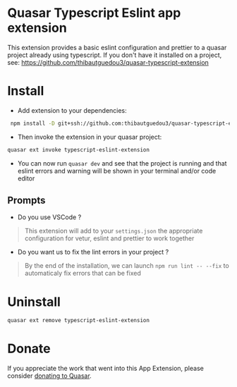 # Quasar Typescript Eslint app extension

This extension provides a basic eslint configuration and prettier to a quasar project already using typescript. If you don't have it installed on a project, see: https://github.com/thibautguedou3/quasar-typescript-extension

# Install

- Add extension to your dependencies:

```bash
 npm install -D git+ssh://github.com:thibautguedou3/quasar-typescript-eslint-extension
```

- Then invoke the extension in your quasar project:

```bash
quasar ext invoke typescript-eslint-extension
```

- You can now run `quasar dev` and see that the project is running and that eslint errors and warning will be shown in your terminal and/or code editor

## Prompts

- Do you use VSCode ?

> This extension will add to your `settings.json` the appropriate configuration for vetur, eslint and prettier to work together

- Do you want us to fix the lint errors in your project ?

> By the end of the installation, we can launch `npm run lint -- --fix` to automaticaly fix errors that can be fixed

# Uninstall

```bash
quasar ext remove typescript-eslint-extension
```

# Donate

If you appreciate the work that went into this App Extension, please consider [donating to Quasar](https://donate.quasar.dev).
